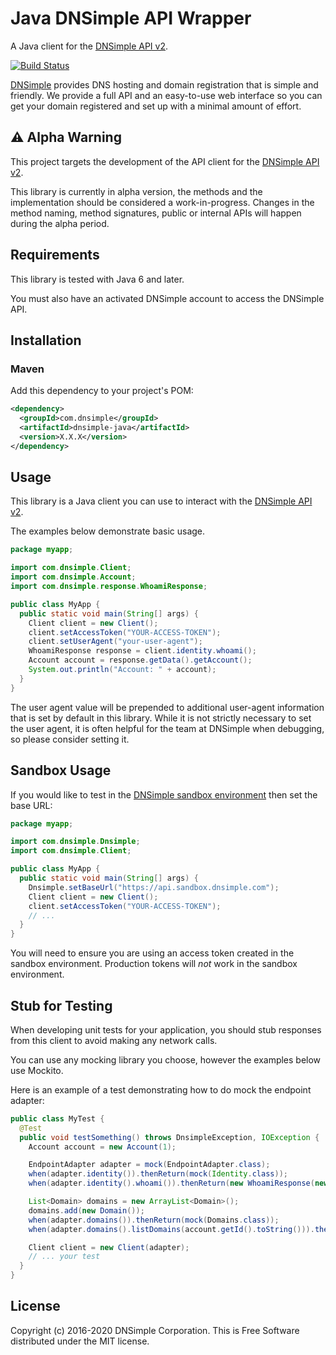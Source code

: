 # Java DNSimple API Wrapper

A Java client for the [DNSimple API v2](https://developer.dnsimple.com/v2/).

[![Build Status](https://travis-ci.org/dnsimple/dnsimple-java.svg?branch=master)](https://travis-ci.org/dnsimple/dnsimple-java)

[DNSimple](https://dnsimple.com/) provides DNS hosting and domain registration that is simple and friendly.
We provide a full API and an easy-to-use web interface so you can get your domain registered and set up with a minimal amount of effort.

## :warning: Alpha Warning

This project targets the development of the API client for the [DNSimple API v2](https://developer.dnsimple.com/v2/).

This library is currently in alpha version, the methods and the implementation should be considered a work-in-progress. Changes in the method naming, method signatures, public or internal APIs will happen during the alpha period.

## Requirements

This library is tested with Java 6 and later.

You must also have an activated DNSimple account to access the DNSimple API.

## Installation

### Maven

Add this dependency to your project's POM:

```xml
<dependency>
  <groupId>com.dnsimple</groupId>
  <artifactId>dnsimple-java</artifactId>
  <version>X.X.X</version>
</dependency>
```

## Usage

This library is a Java client you can use to interact with the [DNSimple API v2](https://developer.dnsimple.com/v2/).

The examples below demonstrate basic usage.

```java
package myapp;

import com.dnsimple.Client;
import com.dnsimple.Account;
import com.dnsimple.response.WhoamiResponse;

public class MyApp {
  public static void main(String[] args) {
    Client client = new Client();
    client.setAccessToken("YOUR-ACCESS-TOKEN");
    client.setUserAgent("your-user-agent");
    WhoamiResponse response = client.identity.whoami();
    Account account = response.getData().getAccount();
    System.out.println("Account: " + account);
  }
}
```

The user agent value will be prepended to additional user-agent information that is set by default in this library. While it is not strictly necessary to set the user agent, it is often helpful for the team at DNSimple when debugging, so please consider setting it.

## Sandbox Usage

If you would like to test in the [DNSimple sandbox environment](https://developer.dnsimple.com/sandbox/) then set the base URL:

```java
package myapp;

import com.dnsimple.Dnsimple;
import com.dnsimple.Client;

public class MyApp {
  public static void main(String[] args) {
    Dnsimple.setBaseUrl("https://api.sandbox.dnsimple.com");
    Client client = new Client();
    client.setAccessToken("YOUR-ACCESS-TOKEN");
    // ...
  }
}
```

You will need to ensure you are using an access token created in the sandbox environment. Production tokens will *not* work in the sandbox environment.

## Stub for Testing

When developing unit tests for your application, you should stub responses from this client to avoid making any network calls.

You can use any mocking library you choose, however the examples below use Mockito.

Here is an example of a test demonstrating how to do mock the endpoint adapter:

```java
public class MyTest {
  @Test
  public void testSomething() throws DnsimpleException, IOException {
    Account account = new Account(1);

    EndpointAdapter adapter = mock(EndpointAdapter.class);
    when(adapter.identity()).thenReturn(mock(Identity.class));
    when(adapter.identity().whoami()).thenReturn(new WhoamiResponse(new Whoami(account)));

    List<Domain> domains = new ArrayList<Domain>();
    domains.add(new Domain());
    when(adapter.domains()).thenReturn(mock(Domains.class));
    when(adapter.domains().listDomains(account.getId().toString())).thenReturn(new ListDomainsResponse(domains));

    Client client = new Client(adapter);
    // ... your test
  }
}
```

## License

Copyright (c) 2016-2020 DNSimple Corporation. This is Free Software distributed under the MIT license.
